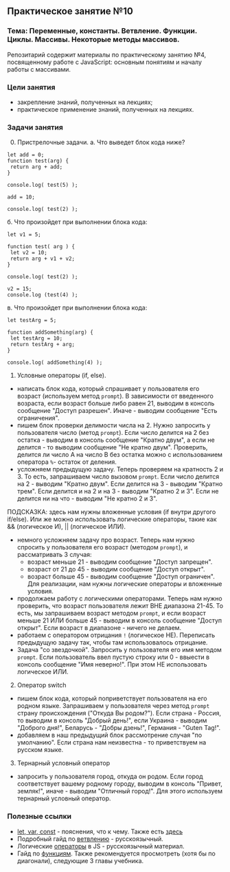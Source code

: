 ## Практическое занятие №10

### Тема: Переменные, константы. Ветвление. Функции. Циклы. Массивы. Некоторые методы массивов.

Репозитарий содержит материалы по практическому занятию №4, посвященному работе с JavaScript: основным понятиям и началу работы с массивами.

### Цели занятия
- закрепление знаний, полученных на лекциях;
- практическое применение знаний, полученных на лекциях.

### Задачи занятия

0. Пристрелочные задачи.
 а. Что выведет блок кода ниже?
 ```
 let add = 0;
 function test(arg) {
  return arg + add;
 }

 console.log( test(5) );

 add = 10;

 console.log( test(2) );
 ```

 б. Что произойдет при выполнении блока кода:
 ```
 let v1 = 5;

 function test( arg ) {
  let v2 = 10;
  return arg + v1 + v2;
 }

 console.log( test(2) );

 v2 = 15;
 console.log (test(4) );
 ```

 в. Что произойдет при выполнении блока кода:
 ```
 let testArg = 5;

 function addSomething(arg) {
  let testArg = 10;
  return testArg + arg;
 }

 console.log( addSomething(4) );
 ```

1. Условные операторы (if, else).
 - написать блок кода, который спрашивает у пользователя его возраст (используем метод `prompt`). В зависимости от введенного возраста, если возраст больше либо равен 21, выводим в консоль сообщение "Доступ разрешен". Иначе - выводим сообщение "Есть ограничения".
 - пишем блок проверки делимости числа на 2. Нужно запросить у пользователя число (метод `prompt`). Если число делится на 2 без остатка - выводим в консоль сообщение "Кратно двум", а если не делится - то выводим сообщение "Не кратно двум".  Проверить, делится ли число А на число В без остатка можно с использованием оператора `%`-  остаток от деления.
 - усложняем предыдущую задачу. Теперь проверяем на кратность 2 и 3. То есть, запрашиваем число вызовом `prompt`. Если число делится на 2 - выводим "Кратно двум". Если делится на 3 - выводим "Кратно трем". Если делится и на 2 и на 3 - выводим "Кратно 2 и 3". Если не делится ни на что - выводим "Не кратно 2 и 3".

 ПОДСКАЗКА: здесь нам нужны вложенные условия (if внутри другого if/else). Или же можно использовать логические операторы, такие как && (логическое И), || (логическое ИЛИ).
 - немного усложняем задачу про возраст. Теперь нам нужно спросить у пользователя его возраст (методом `prompt`), и рассматривать 3 случая:
     - возраст меньше 21 - выводим сообщение "Доступ запрещен".
     - возраст от 21 до 45 - выводим сообщение "Доступ открыт".
     - возраст больше 45 - выводим сообщение "Доступ ограничен".
 Для реализации, нам нужны логические операторы и вложенные условия.
 - продолжаем работу с логическими операторами. Теперь нам нужно проверить, что возраст пользователя лежит ВНЕ диапазона 21-45. То есть, мы запрашиваем возраст методом `prompt`, и если возраст меньше 21 ИЛИ больше 45 - выводим в консоль сообщение "Доступ открыт". Если возраст в диапазоне - ничего не делаем.
 - работаем с оператором отрицания `!` (логическое НЕ). Переписать предыдущую задачу так, чтобы там использовалось отрицание.
 - Задача "со звездочкой". Запросить у пользователя его имя методом `prompt`. Если пользователь ввел пустую строку или 0 - ввыести в консоль сообщение "Имя неверно!". При этом НЕ использовать логическое ИЛИ.

2. Оператор switch
 - пишем блок кода, который поприветствует пользователя на его родном языке. Запрашиваем у пользователя через метод `prompt` страну происхождения ("Откуда Вы родом?"). Если страна - Россия, то выводим в консоль "Добрый день!", если Украина - выводим "Доброго дня!", Беларусь - "Добры дзень!", Германия - "Guten Tag!".
 - добавляем в наш предыдущий блок рассмотрение случая "по умолчанию". Если страна нам неизвестна - то приветствуем на русском языке.

3. Тернарный условный оператор
 - запросить у пользователя город, откуда он родом. Если город соответствует вашему родному городу, выводим в консоль "Привет, земляк!", иначе - выводим "Отличный город!". Для этого используем тернарный условный оператор.

### Полезные ссылки
 - [let, var, const](https://medium.com/nuances-of-programming/%D0%B2-%D1%87%D1%91%D0%BC-%D1%80%D0%B0%D0%B7%D0%BD%D0%B8%D1%86%D0%B0-%D0%BC%D0%B5%D0%B6%D0%B4%D1%83-var-let-%D0%B8-const-%D0%B2-javascript-3084bfe9f7a3) - пояснения, что к чему. Также есть [здесь](https://learn.javascript.ru/let-const)
 - Подробный гайд по [ветвлению](https://learn.javascript.ru/ifelse) - русскоязычный.
 - Логические [операторы](https://learn.javascript.ru/logical-operators) в JS - русскоязычный материал.
 - Гайд по [функциям](https://learn.javascript.ru/function-basics). Также рекомендуется просмотреть (хотя бы по диагонали), следующие 3 главы учебника.